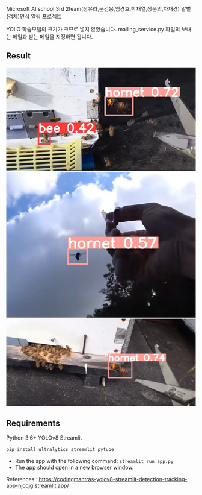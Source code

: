 Microsoft AI school 3rd 2team(장유라,문건웅,임경호,박재열,장운의,차재경) 말벌(객체)인식 알림 프로젝트

YOLO 학습모델의 크기가 크므로 넣지 않았습니다.
mailing_service.py 파일의 보내는 메일과 받는 메일을 지정하면 됩니다.

## Result
<img src="https://github.com/helpyouifican/Hornet-detection-project/blob/main/1.jpg" >
<img src="https://github.com/helpyouifican/Hornet-detection-project/blob/main/2.jpg" >
<img src="https://github.com/helpyouifican/Hornet-detection-project/blob/main/3.jpg" >

## Requirements

Python 3.6+
YOLOv8
Streamlit

```bash
pip install ultralytics streamlit pytube
```
- Run the app with the following command: `streamlit run app.py`
- The app should open in a new browser window.

References : https://codingmantras-yolov8-streamlit-detection-tracking-app-njcqjg.streamlit.app/
